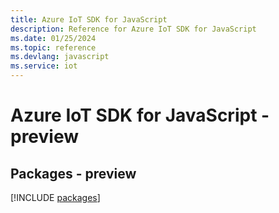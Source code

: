 ```yaml
---
title: Azure IoT SDK for JavaScript
description: Reference for Azure IoT SDK for JavaScript
ms.date: 01/25/2024
ms.topic: reference
ms.devlang: javascript
ms.service: iot
---
```

# Azure IoT SDK for JavaScript - preview
## Packages - preview
[!INCLUDE [packages](iot-index.md)]